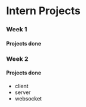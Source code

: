 # Intern Projects

### Week 1
#### Projects done

### Week 2
#### Projects done
- client
- server
- websocket




